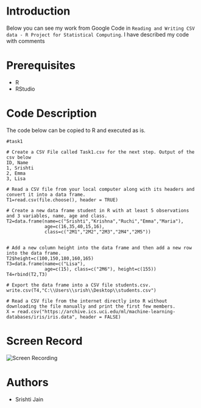 # Introduction
Below you can see my work from Google Code in `Reading and Writing CSV data - R Project for Statistical Computing`. I have described my code with comments

# Prerequisites
- R
- RStudio

# Code Description
The code below can be copied to R and executed as is.



```
#task1

# Create a CSV File called Task1.csv for the next step. Output of the csv below
ID, Name
1, Srishti
2, Emma
3, Lisa

# Read a CSV file from your local computer along with its headers and convert it into a data frame.
T1=read.csv(file.choose(), header = TRUE)

# Create a new data frame student in R with at least 5 observations and 3 variables, name, age and class.
T2=data.frame(name=c("Srishti","Krishna","Ruchi","Emma","Maria"), 
              age=c(16,35,40,15,16), 
              class=c("2M1","2M2","2M3","2M4","2M5")) 


# Add a new column height into the data frame and then add a new row into the data frame.
T2$height=c(100,150,180,160,165)
T3=data.frame(name=c("Lisa"), 
              age=c(15), class=c("2M6"), height=c(155)) 
T4=rbind(T2,T3)

# Export the data frame into a CSV file students.csv.
write.csv(T4,"C:\\Users\\srish\\Desktop\\students.csv")

# Read a CSV file from the internet directly into R without downloading the file manually and print the first few members.
X = read.csv("https://archive.ics.uci.edu/ml/machine-learning-databases/iris/iris.data", header = FALSE)

```

# Screen Record
![Screen Recording]()

# Authors
- Srishti Jain


